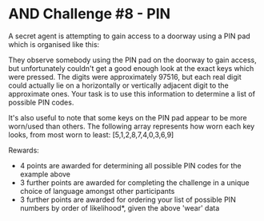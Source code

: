 # AND Challenge #8 - PIN

A secret agent is attempting to gain access to a doorway using a PIN pad which is organised like this:

They observe somebody using the PIN pad on the doorway to gain access, but unfortunately couldn't get a good enough look
at the exact keys which were pressed. The digits were approximately 97516, but each real digit could actually lie on a
horizontally or vertically adjacent digit to the approximate ones. Your task is to use this information to determine a
list of possible PIN codes.

It's also useful to note that some keys on the PIN pad appear to be more worn/used than others. The following array
represents how worn each key looks, from most worn to least: [5,1,2,8,7,4,0,3,6,9]

Rewards:
- 4 points are awarded for determining all possible PIN codes for the example above
- 3 further points are awarded for completing the challenge in a unique choice of language amongst other participants
- 3 further points are awarded for ordering your list of possible PIN numbers by order of likelihood*, given the above 'wear' data